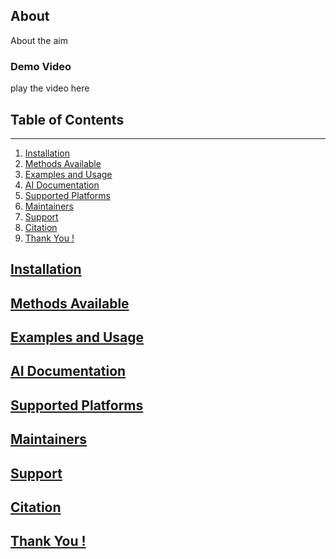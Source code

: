 <h2> About </h2>
<p> About the aim</p>

<h3> Demo Video </h3>
<p> play the video here</p>

<h2>Table of Contents</h2>
<hr>
<ol>
  <li> <a href= "#installation"> Installation </a> </li>
  <li> <a href= "#methodsAvailable"> Methods Available </a> </li>
  <li> <a href= "#examplesAndUsage"> Examples and Usage </a> </li>
  <li> <a href= "#AIDocumentation"> AI Documentation </a> </li>
  <li> <a href= "#supportedPlatforms"> Supported Platforms </a> </li>
  <li> <a href= "#maintainers"> Maintainers </a> </li>
  <li> <a href= "#support"> Support </a> </li>
  <li> <a href= "#citation"> Citation </li>
  <li> <a href= "thankYou"> Thank You !</li>
</ol>

<h2 id= "#installation"> Installation </h2>
<h2 id= "#methodsAvailable"> Methods Available </h2>
<h2 id= "#examplesAndUsage"> Examples and Usage </h2>
<h2 id= "#AIDocumentation"> AI Documentation </h2>
<h2 id= "#supportedPlatforms"> Supported Platforms </h2>
<h2 id= "#maintainers"> Maintainers </h2>
<h2 id= "#support"> Support </h2>
<h2 id= "#citation"> Citation </h2>
<h2 id= "#thankYou"> Thank You ! </h2>

